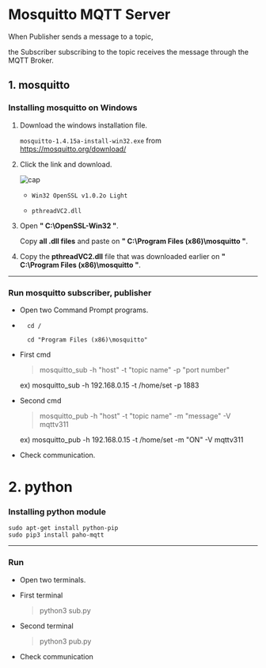 # Mosquitto MQTT Server 
When Publisher sends a message to a topic, 

the Subscriber subscribing to the topic receives the message through the MQTT Broker.

## 1. mosquitto 
### Installing mosquitto on Windows

1. Download the windows installation file.

	  ``mosquitto-1.4.15a-install-win32.exe``  from <https://mosquitto.org/download/>
2. Click the link and download.

	![cap](https://user-images.githubusercontent.com/35492329/43696964-cc90cb8c-997b-11e8-9b6a-0d33a1a03ceb.JPG)

	* ``Win32 OpenSSL v1.0.2o Light``
	
	* ``pthreadVC2.dll``
3. Open **" C:\OpenSSL-Win32 "**.
   
    Copy **all .dll files** and paste on 
**" C:\Program Files (x86)\mosquitto "**.

4. Copy the **pthreadVC2.dll** file that was downloaded earlier on **" C:\Program Files (x86)\mosquitto "**.

------------------
### Run mosquitto subscriber, publisher
* Open two Command Prompt programs.

*     
		cd /
	
		cd "Program Files (x86)\mosquitto" 

* First cmd
	> mosquitto_sub -h "host" -t "topic name" -p "port number"

	ex) mosquitto_sub -h 192.168.0.15 -t /home/set -p 1883
    
* Second cmd
	> mosquitto_pub -h "host" -t "topic name" -m "message" -V mqttv311

	ex) mosquitto_pub -h 192.168.0.15 -t /home/set -m "ON" -V mqttv311
 
* Check communication.

# 2. python
### Installing python module
	sudo apt-get install python-pip
	sudo pip3 install paho-mqtt
	
---------------
### Run
* Open two terminals.
* First terminal

	> python3 sub.py
* Second terminal

	> python3 pub.py
* Check communication

